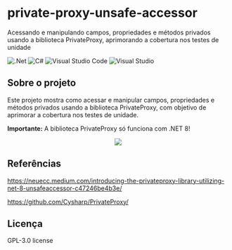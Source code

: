 # private-proxy-unsafe-accessor
Acessando e manipulando campos, propriedades e métodos privados usando a biblioteca PrivateProxy, aprimorando a cobertura nos testes de unidade

![.Net](https://img.shields.io/badge/.NET-5C2D91?style=for-the-badge&logo=.net&logoColor=white)
![C#](https://img.shields.io/badge/c%23-%23239120.svg?style=for-the-badge&logo=c-sharp&logoColor=white)
![Visual Studio Code](https://img.shields.io/badge/Visual%20Studio%20Code-0078d7.svg?style=for-the-badge&logo=visual-studio-code&logoColor=white)
![Visual Studio](https://img.shields.io/badge/Visual%20Studio-5C2D91.svg?style=for-the-badge&logo=visual-studio&logoColor=white)

## Sobre o projeto
Este projeto mostra como acessar e manipular campos, propriedades e métodos privados usando a biblioteca PrivateProxy, com objetivo de aprimorar a cobertura nos testes de unidade.

**Importante:** A biblioteca PrivateProxy só funciona com .NET 8!

<div align="center">
    <img src="https://github.com/jfs-dev/private-proxy-unsafe-accessor/assets/54154628/33c8793b-8e66-47c7-b94c-420bfee64c11"</img>
</div>

## Referências
https://neuecc.medium.com/introducing-the-privateproxy-library-utilizing-net-8-unsafeaccessor-c47246be4b3e/

https://github.com/Cysharp/PrivateProxy/

## Licença
GPL-3.0 license
